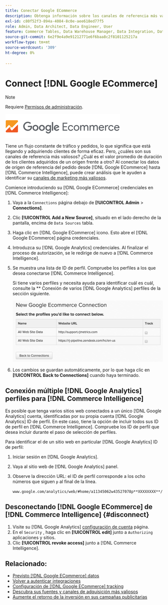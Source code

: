 ```yaml
---
title: Conectar Google ECommerce
description: Obtenga información sobre los canales de referencia más valorados.
exl-id: c80f52f3-894a-4084-8c0e-aee618ed77f5
role: Admin, Data Architect, Data Engineer, User
feature: Commerce Tables, Data Warehouse Manager, Data Integration, Data Import/Export
source-git-commit: 6e2f9e4a9e91212771e6f6baa8c2f8101125217a
workflow-type: tm+mt
source-wordcount: '309'
ht-degree: 0%

---
```


# Connect [!DNL Google ECommerce]

>[!NOTE]
>
>Requiere [Permisos de administración](../../../administrator/user-management/user-management.md).

![](../../../assets/google-ecommerce-logo.png)

Tiene un flujo constante de tráfico y pedidos, lo que significa que está llegando y adquiriendo clientes de forma eficaz. Pero, ¿cuáles son sus canales de referencia más valiosos? ¿Cuál es el valor promedio de duración de los clientes adquiridos de un origen frente a otro? Al conectar los datos de origen de referencia del pedido desde [!DNL Google ECommerce] hasta [!DNL Commerce Intelligence], puede crear análisis que le ayuden a identificar su [canales de marketing más valiosos](../../../data-analyst/analysis/most-value-source-channel.md).

Comience introduciendo su [!DNL Google ECommerce] credenciales en [!DNL Commerce Intelligence]:

1. Vaya a la `Connections` página debajo de **[!UICONTROL Admin** > **Connections]**.

1. Clic **[!UICONTROL Add a New Source]**, situado en el lado derecho de la pantalla, encima de `Data Sources` tabla.

1. Haga clic en [!DNL Google ECommerce] icono. Esto abre el [!DNL Google ECommerce] página credenciales.

1. Introduzca su [!DNL Google Analytics] credenciales. Al finalizar el proceso de autorización, se le redirige de nuevo a [!DNL Commerce Intelligence].

1. Se muestra una lista de ID de perfil. Compruebe los perfiles a los que desea conectarse [!DNL Commerce Intelligence].

   Si tiene varios perfiles y necesita ayuda para identificar cuál es cuál, consulte la ** Conexión de varios [!DNL Google Analytics] perfiles de la sección siguiente.

   ![](../../../assets/conn-mult-ga-profiles.png)<!--{: width="500"}-->

1. Los cambios se guardan automáticamente, por lo que haga clic en **[!UICONTROL Back to Connections]** cuando haya terminado.

## Conexión múltiple [!DNL Google Analytics] perfiles para [!DNL Commerce Intelligence]

Es posible que tenga varios sitios web conectados a un único [!DNL Google Analytics] cuenta, identificadas por su propia cuenta [!DNL Google Analytics] ID de perfil. En este caso, tiene la opción de incluir todos sus ID de perfil en [!DNL Commerce Intelligence]. Compruebe los ID de perfil que desea incluir durante el paso de selección de perfiles.

Para identificar el de un sitio web en particular [!DNL Google Analytics] ID de perfil:

1. Iniciar sesión en [!DNL Google Analytics].
1. Vaya al sitio web de [!DNL Google Analytics] panel.
1. Observe la dirección URL: el ID de perfil corresponde a los ocho números que siguen `p` al final de la línea.

   `www.google.com/analytics/web/#home/a11345062w43527078p**XXXXXXXX**/`

## Desconectando [!DNL Google ECommerce] de [!DNL Commerce Intelligence] {#disconnect}

1. Visite su [!DNL Google Analytics] [configuración de cuenta](https://www.google.com/account/about/?hl=en) página.
1. En el `Security` , haga clic en **[!UICONTROL edit]** junto a `Authorizing` aplicaciones y sitios.
1. Clic **[!UICONTROL revoke access]** junto a [!DNL Commerce Intelligence].

## Relacionado:

* [Previsto [!DNL Google ECommerce] datos](../integrations/google-ecommerce-data.md)
* [Volver a autenticar integraciones](https://experienceleague.adobe.com/docs/commerce-knowledge-base/kb/how-to/mbi-reauthenticating-integrations.html)
* [Configuración de [!DNL Google ECommerce] tracking](https://support.google.com/analytics/answer/1009612?hl=en)
* [Descubra sus fuentes y canales de adquisición más valiosos](../../analysis/most-value-source-channel.md)
* [Aumente el retorno de la inversión en sus campañas publicitarias](../../analysis/roi-ad-camp.md)
